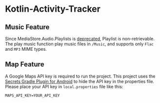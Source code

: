 # Kotlin-Activity-Tracker

## Music Feature
Since MediaStore.Audio.Playlists is [deprecated](https://developer.android.com/reference/android/provider/MediaStore.Audio.Playlists), Playlist is non-retrievable.
The play music function play music files in `/Music`, and supports only `Flac` and `MP3` MIME types.

## Map Feature
A Google Maps API key is required to run the project. 
This project uses the [Secrets Gradle Plugin for Android](https://github.com/google/secrets-gradle-plugin) to hide the API key in the properties file.
Please place your API key in `local.properties` file like this:
```
MAPS_API_KEY=YOUR_API_KEY
```
